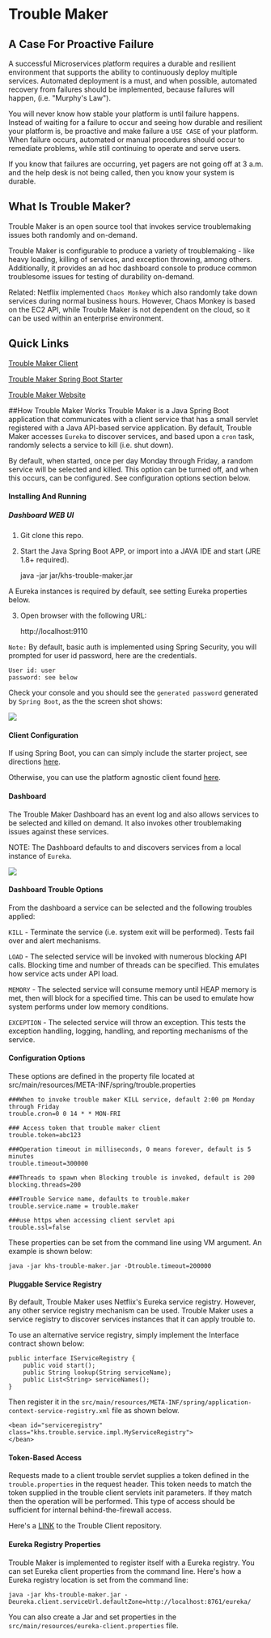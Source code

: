 # Trouble Maker
A Case For Proactive Failure
-----------------
A successful Microservices platform requires a durable and resilient environment that supports the ability to continuously deploy multiple services. Automated deployment is a must, and when possible, automated recovery from failures should be implemented, because failures will happen, (i.e. "Murphy's Law").

You will never know how stable your platform is until failure happens. Instead of waiting for a failure to occur and seeing how durable and resilient your platform is, be proactive and make failure a `USE CASE` of your platform. When failure occurs, automated or manual procedures should occur to remediate problems, while still continuing to operate and serve users. 

If you know that failures are occurring, yet pagers are not going off at 3 a.m. and the help desk is not being called, then you know your system is durable. 

What Is Trouble Maker? 
---------------------
Trouble Maker is an open source tool that invokes service troublemaking issues both randomly and on-demand. 

Trouble Maker is configurable to produce a variety of troublemaking - like heavy loading, killing of services, and exception throwing, among others. Additionally, it provides an ad hoc dashboard console to produce common troublesome issues for testing of durability on-demand. 

Related: Netflix implemented `Chaos Monkey` which also randomly take down services during normal business hours. However, Chaos Monkey is based on the EC2 API, while Trouble Maker is not dependent on the cloud, so it can be used within an enterprise environment.

## Quick Links
[Trouble Maker Client](https://github.com/in-the-keyhole/khs-trouble-maker-client)

[Trouble Maker Spring Boot Starter](https://github.com/in-the-keyhole/khs-spring-boot-troublemaker-starter)

[Trouble Maker Website](https://keyholelabs.com/trouble-maker/)

##How Trouble Maker Works
Trouble Maker is a Java Spring Boot application that communicates with a client service that has a small servlet registered with a Java API-based service application. By default, Trouble Maker accesses `Eureka` to discover services, and based upon a `cron` task, randomly selects a service to kill (i.e. shut down).

By default, when started, once per day Monday through Friday, a random service will be selected and killed. This option can be turned off, and when this occurs, can be configured. See configuration options section below. 

#### Installing And Running

##### Dashboard WEB UI 

1. Git clone this repo.

2. Start the Java Spring Boot APP, or import into a JAVA IDE and start (JRE 1.8+ required). 

	java -jar jar/khs-trouble-maker.jar
 
A Eureka instances is required by default, see setting Eureka properties below. 
 
3. Open browser with the following URL: 

	http://localhost:9110
	
`Note:` By default, basic auth is implemented using Spring Security, you will prompted for user id password, here are the credentials.

	User id: user 
	password: see below 
	
Check your console and you should see the `generated password` generated by `Spring Boot`, as the the screen shot shows:

![](/img/console-default-console.png)
	

#### Client Configuration

If using Spring Boot, you can can simply include the starter project, see directions [here](https://github.com/in-the-keyhole/khs-spring-boot-troublemaker-starter).

Otherwise, you can use the platform agnostic client found [here](https://github.com/in-the-keyhole/khs-trouble-maker-client).

#### Dashboard
The Trouble Maker Dashboard has an event log and also allows services to be selected and killed on demand. It also invokes other troublemaking issues against these services.

NOTE: The Dashboard defaults to and discovers services from a local instance of `Eureka`. 

![](/img/trouble-screen.png)
 
#### Dashboard Trouble Options
From the dashboard a service can be selected and the following troubles applied: 

`KILL` - Terminate the service (i.e. system exit will be performed). Tests fail over and alert mechanisms.

`LOAD` - The selected service will be invoked with numerous blocking API calls. Blocking time and number of threads can be specified. This emulates how service acts under API load.

`MEMORY` - The selected service will consume memory until HEAP memory is met, then will block for a specified time. This can be used to emulate how system performs under low memory conditions.

`EXCEPTION` - The selected service will throw an exception. This tests the exception handling, logging, handling, and reporting mechanisms of the service.

#### Configuration Options

These options are defined in the property file located at src/main/resources/META-INF/spring/trouble.properties

	###When to invoke trouble maker KILL service, default 2:00 pm Monday through Friday
	trouble.cron=0 0 14 * * MON-FRI

	### Access token that trouble maker client  
	trouble.token=abc123

	###Operation timeout in milliseconds, 0 means forever, default is 5 minutes
	trouble.timeout=300000

	###Threads to spawn when Blocking trouble is invoked, default is 200
	blocking.threads=200  

	###Trouble Service name, defaults to trouble.maker
	trouble.service.name = trouble.maker
	
	###use https when accessing client servlet api
	trouble.ssl=false

These properties can be set from the command line using VM argument. An example is shown below:

	java -jar khs-trouble-maker.jar -Dtrouble.timeout=200000

#### Pluggable Service Registry

By default, Trouble Maker uses Netflix's Eureka service registry. However, any other service registry mechanism can be used.  Trouble Maker uses a service registry to discover services instances that it can apply trouble to.  

To use an alternative service registry, simply implement the Interface contract shown below: 

	public interface IServiceRegistry {
		public void start();
		public String lookup(String serviceName);	
		public List<String> serviceNames();
	}

Then register it in the `src/main/resources/META-INF/spring/application-context-service-registry.xml` file as shown below. 

	<bean id="serviceregistry" class="khs.trouble.service.impl.MyServiceRegistry">
	</bean> 

#### Token-Based Access 

Requests made to a client trouble servlet supplies a token defined in the `trouble.properties` in the request header. This token needs to match the token supplied in the trouble client servlets init parameters. If they match then the operation will be performed. This type of access should be sufficient for internal behind-the-firewall access.

Here's a [LINK](https://github.com/in-the-keyhole/khs-trouble-maker-client) to the Trouble Client repository.  

#### Eureka Registry Properties 

Trouble Maker is implemented to register itself with a Eureka registry. You can set Eureka client properties from the command line. Here's how a Eureka registry location is set from the command line:

	java -jar khs-trouble-maker.jar -Deureka.client.serviceUrl.defaultZone=http://localhost:8761/eureka/

You can also create a Jar and set properties in the `src/main/resources/eureka-client.properties` file. 
